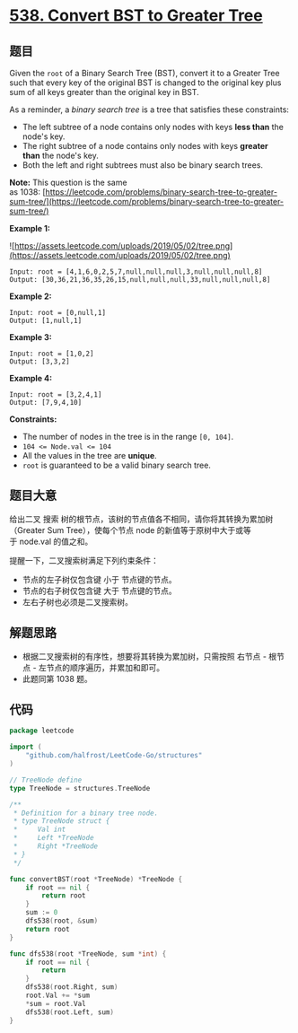 # [538. Convert BST to Greater Tree](https://leetcode.com/problems/convert-bst-to-greater-tree/)

## 题目

Given the `root` of a Binary Search Tree (BST), convert it to a Greater Tree such that every key of the original BST is changed to the original key plus sum of all keys greater than the original key in BST.

As a reminder, a *binary search tree* is a tree that satisfies these constraints:

- The left subtree of a node contains only nodes with keys **less than** the node's key.
- The right subtree of a node contains only nodes with keys **greater than** the node's key.
- Both the left and right subtrees must also be binary search trees.

**Note:** This question is the same as 1038: [https://leetcode.com/problems/binary-search-tree-to-greater-sum-tree/](https://leetcode.com/problems/binary-search-tree-to-greater-sum-tree/)

**Example 1:**

![https://assets.leetcode.com/uploads/2019/05/02/tree.png](https://assets.leetcode.com/uploads/2019/05/02/tree.png)

```
Input: root = [4,1,6,0,2,5,7,null,null,null,3,null,null,null,8]
Output: [30,36,21,36,35,26,15,null,null,null,33,null,null,null,8]
```

**Example 2:**

```
Input: root = [0,null,1]
Output: [1,null,1]
```

**Example 3:**

```
Input: root = [1,0,2]
Output: [3,3,2]
```

**Example 4:**

```
Input: root = [3,2,4,1]
Output: [7,9,4,10]
```

**Constraints:**

- The number of nodes in the tree is in the range `[0, 104]`.
- `104 <= Node.val <= 104`
- All the values in the tree are **unique**.
- `root` is guaranteed to be a valid binary search tree.

## 题目大意

给出二叉 搜索 树的根节点，该树的节点值各不相同，请你将其转换为累加树（Greater Sum Tree），使每个节点 node 的新值等于原树中大于或等于 node.val 的值之和。

提醒一下，二叉搜索树满足下列约束条件：

- 节点的左子树仅包含键 小于 节点键的节点。
- 节点的右子树仅包含键 大于 节点键的节点。
- 左右子树也必须是二叉搜索树。

## 解题思路

- 根据二叉搜索树的有序性，想要将其转换为累加树，只需按照 右节点 - 根节点 - 左节点的顺序遍历，并累加和即可。
- 此题同第 1038 题。

## 代码

```go
package leetcode

import (
    "github.com/halfrost/LeetCode-Go/structures"
)

// TreeNode define
type TreeNode = structures.TreeNode

/**
 * Definition for a binary tree node.
 * type TreeNode struct {
 *     Val int
 *     Left *TreeNode
 *     Right *TreeNode
 * }
 */

func convertBST(root *TreeNode) *TreeNode {
    if root == nil {
        return root
    }
    sum := 0
    dfs538(root, &sum)
    return root
}

func dfs538(root *TreeNode, sum *int) {
    if root == nil {
        return
    }
    dfs538(root.Right, sum)
    root.Val += *sum
    *sum = root.Val
    dfs538(root.Left, sum)
}
```